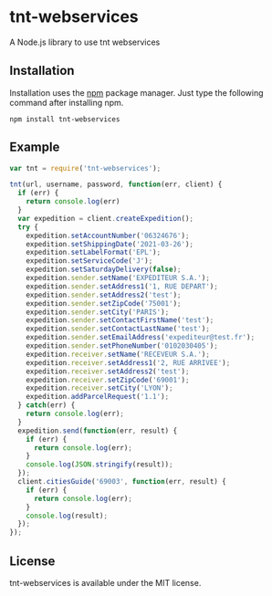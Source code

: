 # tnt-webservices
A Node.js library to use tnt webservices

## Installation

Installation uses the [npm](http://npmjs.org/) package manager.  Just type the following command after installing npm.

    npm install tnt-webservices

## Example

```javascript
var tnt = require('tnt-webservices');

tnt(url, username, password, function(err, client) {
  if (err) {
    return console.log(err)
  }
  var expedition = client.createExpedition();
  try {
    expedition.setAccountNumber('06324676');
    expedition.setShippingDate('2021-03-26');
    expedition.setLabelFormat('EPL');
    expedition.setServiceCode('J');
    expedition.setSaturdayDelivery(false);
    expedition.sender.setName('EXPEDITEUR S.A.');
    expedition.sender.setAddress1('1, RUE DEPART');
    expedition.sender.setAddress2('test');
    expedition.sender.setZipCode('75001');
    expedition.sender.setCity('PARIS');
    expedition.sender.setContactFirstName('test');
    expedition.sender.setContactLastName('test');
    expedition.sender.setEmailAddress('expediteur@test.fr');
    expedition.sender.setPhoneNumber('0102030405');
    expedition.receiver.setName('RECEVEUR S.A.');
    expedition.receiver.setAddress1('2, RUE ARRIVEE');
    expedition.receiver.setAddress2('test');
    expedition.receiver.setZipCode('69001');
    expedition.receiver.setCity('LYON');
    expedition.addParcelRequest('1.1');
  } catch(err) {
    return console.log(err);
  }
  expedition.send(function(err, result) {
    if (err) {
      return console.log(err);
    }
    console.log(JSON.stringify(result));
  });
  client.citiesGuide('69003', function(err, result) {
    if (err) {
      return console.log(err);
    }
    console.log(result);
  });
});
```


## License

tnt-webservices is available under the MIT license.
